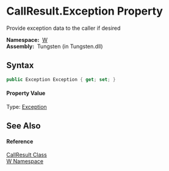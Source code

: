 CallResult.Exception Property
=============================
  Provide exception data to the caller if desired

  **Namespace:**  [W][1]  
  **Assembly:**  Tungsten (in Tungsten.dll)

Syntax
------

```csharp
public Exception Exception { get; set; }
```

#### Property Value
Type: [Exception][2]

See Also
--------

#### Reference
[CallResult Class][3]  
[W Namespace][1]  

[1]: ../README.md
[2]: http://msdn.microsoft.com/en-us/library/c18k6c59
[3]: README.md